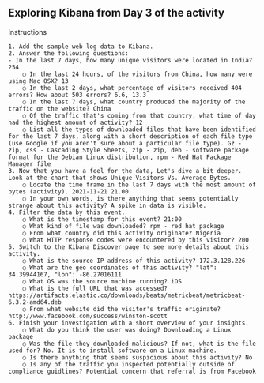 ## Exploring Kibana from Day 3 of the activity

Instructions

	1. Add the sample web log data to Kibana.
	2. Answer the following questions:
	- In the last 7 days, how many unique visitors were located in India? 254
		○ In the last 24 hours, of the visitors from China, how many were using Mac OSX? 13
		○ In the last 2 days, what percentage of visitors received 404 errors? How about 503 errors? 6.6, 13.3
		○ In the last 7 days, what country produced the majority of the traffic on the website? China
		○ Of the traffic that's coming from that country, what time of day had the highest amount of activity? 12
		○ List all the types of downloaded files that have been identified for the last 7 days, along with a short description of each file type (use Google if you aren't sure about a particular file type). Gz - zip, css - Cascading Style Sheets, zip - zip, deb - software package format for the Debian Linux distribution, rpm - Red Hat Package Manager file
	3. Now that you have a feel for the data, Let's dive a bit deeper. Look at the chart that shows Unique Visitors Vs. Average Bytes.
		○ Locate the time frame in the last 7 days with the most amount of bytes (activity). 2021-11-21 21.00
		○ In your own words, is there anything that seems potentially strange about this activity? A spike in data is visible.
	4. Filter the data by this event.
		○ What is the timestamp for this event? 21:00
		○ What kind of file was downloaded? rpm - red hat package
		○ From what country did this activity originate? Nigeria
		○ What HTTP response codes were encountered by this visitor? 200
	5. Switch to the Kibana Discover page to see more details about this activity.
		○ What is the source IP address of this activity? 172.3.128.226
		○ What are the geo coordinates of this activity? "lat": 34.39944167, "lon": -86.27016111
		○ What OS was the source machine running? iOS
		○ What is the full URL that was accessed? https://artifacts.elastic.co/downloads/beats/metricbeat/metricbeat-6.3.2-amd64.deb
		○ From what website did the visitor's traffic originate? http://www.facebook.com/success/winston-scott
	6. Finish your investigation with a short overview of your insights.
		○ What do you think the user was doing? Downloading a Linux package
		○ Was the file they downloaded malicious? If not, what is the file used for? No. It is to install software on a Linux machine. 
		○ Is there anything that seems suspicious about this activity? No
		○ Is any of the traffic you inspected potentially outside of compliance guidlines? Potential concern that referral is from Facebook

